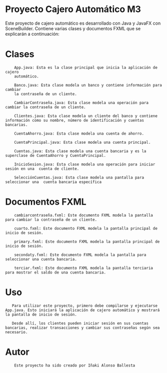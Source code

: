 # Proyecto Cajero Automático M3
Este proyecto de cajero automático es desarrollado con Java y JavaFX con SceneBuilder.
Contiene varias clases y documentos FXML que se explicarán a continuación:
# Clases       

        App.java: Esta es la clase principal que inicia la aplicación de cajero 
        automático.
        
        Banco.java: Esta clase modela un banco y contiene información para cambiar
        la contraseña de un cliente.
        
        CambiarContraseña.java: Esta clase modela una operación para cambiar la contraseña de un cliente.
        
        Clientes.java: Esta clase modela un cliente del banco y contiene información como su nombre, número de identificación y cuentas bancarias.
        
        CuentaAhorro.java: Esta clase modela una cuenta de ahorro.
        
        CuentaPrincipal.java: Esta clase modela una cuenta principal.
        
        Cuentas.java: Esta clase modela una cuenta bancaria y es la superclase de CuentaAhorro y CuentaPrincipal.
        
        InicioSesion.java: Esta clase modela una operación para iniciar sesión en una  cuenta de cliente.
       
        SelecciónCuentas.java: Esta clase modela una pantalla para seleccionar una  cuenta bancaria específica
        
 # Documentos FXML
 
        cambiarcontraseña.fxml: Este documento FXML modela la pantalla para cambiar la contraseña de un cliente.
        
        cuarto.fxml: Este documento FXML modela la pantalla principal de inicio de sesión.
        
        primary.fxml: Este documento FXML modela la pantalla principal de inicio de sesión.
        
        secondaty.fxml: Este documento FXML modela la pantalla para seleccionar una cuenta bancaria.
        
        terciar.fxml: Este documento FXML modela la pantalla terciaria para mostrar el saldo de una cuenta bancaria.
        
# Uso
       Para utilizar este proyecto, primero debe compilarse y ejecutarse App.java. Esto iniciará la aplicación de cajero automático y mostrará la pantalla de inicio de sesión.
       
       Desde allí, los clientes pueden iniciar sesión en sus cuentas bancarias, realizar transacciones y cambiar sus contraseñas según sea necesario.
       
# Autor
        Este proyecto ha sido creado por Iñaki Alonso Ballesta             
